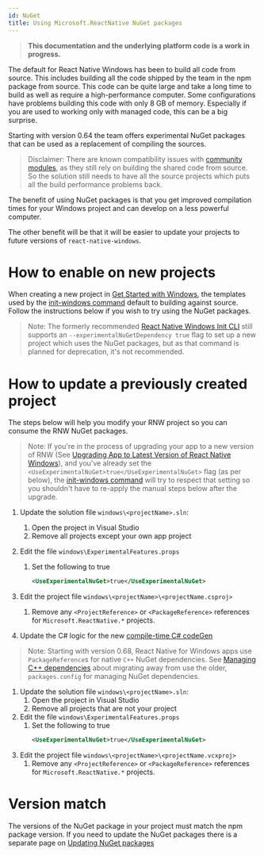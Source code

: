 ```yaml
---
id: NuGet
title: Using Microsoft.ReactNative NuGet packages
---
```


>**This documentation and the underlying platform code is a work in progress.**

The default for React Native Windows has been to build all code from source. This includes building all the code shipped by the team in the npm package from source. This code can be quite large and take a long time to build as well as require a high-performance computer. Some configurations have problems building this code with only 8 GB of memory. Especially if you are used to working only with managed code, this can be a big surprise.

Starting with version 0.64 the team offers experimental NuGet packages that can be used as a replacement of compiling the sources.

> Disclaimer: There are known compatibility issues with [community modules](supported-community-modules.md), as they still rely on building the shared code from source. So the solution still needs to have all the source projects which puts all the build performance problems back.

The benefit of using NuGet packages is that you get improved compilation times for your Windows project and can develop on a less powerful computer.

The other benefit will be that it will be easier to update your projects to future versions of `react-native-windows`.

# How to enable on new projects
 When creating a new project in [Get Started with Windows](getting-started.md), the templates used by the [init-windows command](init-windows-cli.md) default to building against source. Follow the instructions below if you wish to try using the NuGet packages.

> Note: The formerly recommended [React Native Windows Init CLI](https://microsoft.github.io/react-native-windows/init-cli) still supports an `--experimentalNuGetDependency true` flag to set up a new project which uses the NuGet packages, but as that command is planned for deprecation, it's not recommended.

# How to update a previously created project
The steps below will help you modify your RNW project so you can consume the RNW NuGet packages.

> Note: If you're in the process of upgrading your app to a new version of RNW (See [Upgrading App to Latest Version of React Native Windows](upgrade-app.md)), and you've already set the `<UseExperimentalNuGet>true</UseExperimentalNuGet>` flag (as per below), the [init-windows command](init-windows-cli.md) will try to respect that setting so you shouldn't have to re-apply the manual steps below after the upgrade.

<!--DOCUSAURUS_CODE_TABS-->
<!--C# projects-->
1. Update the solution file `windows\<projectName>.sln`:
   1. Open the project in Visual Studio
   1. Remove all projects except your own app project
1. Edit the file `windows\ExperimentalFeatures.props`
   1. Set the following to true
      ```xml
      <UseExperimentalNuGet>true</UseExperimentalNuGet>
      ```
1. Edit the project file `windows\<projectName>\<projectName.csproj>`
   1. Remove any `<ProjectReference>` or `<PackageReference>` references for `Microsoft.ReactNative.*` projects.

1. Update the C# logic for the new [compile-time C# codeGen](native-modules-csharp-codegen.md)

<!--C++ projects-->
> Note: Starting with version 0.68, React Native for Windows apps use `PackageReference`s for native `C++` NuGet dependencies. See [Managing C++ dependencies](managing-cpp-deps.md) about migrating away from use the older, `packages.config` for managing NuGet dependencies.

1. Update the solution file `windows\<projectName>.sln`:
   1. Open the project in Visual Studio
   1. Remove all projects that are not your project
1. Edit the file `windows\ExperimentalFeatures.props`
   1. Set the following to true
      ```xml
      <UseExperimentalNuGet>true</UseExperimentalNuGet>
      ```
1. Edit the project file `windows\<projectName>\<projectName.vcxproj>`
   1. Remove any `<ProjectReference>` or `<PackageReference>` references for `Microsoft.ReactNative.*` projects.

<!--END_DOCUSAURUS_CODE_TABS-->

# Version match
The versions of the NuGet package in your project must match the npm package version. If you need to update the NuGet packages there is a separate page on [Updating NuGet packages](nuget-update.md)
